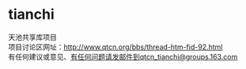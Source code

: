 tianchi
=======

天池共享库项目<br/>
项目讨论区网址：http://www.qtcn.org/bbs/thread-htm-fid-92.html<br/>
有任何建议或意见、有任何问题请发邮件到qtcn_tianchi@groups.163.com
